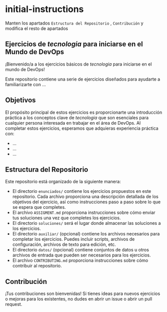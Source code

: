# initial-instructions

Manten los apartados `Estructura del Repositorio` , `Contribución` y modifica el resto de apartados


## Ejercicios de _tecnologia_ para iniciarse en el Mundo de DevOps

¡Bienvenido/a a los ejercicios básicos de _tecnologia_ para iniciarse en el mundo de DevOps!

Este repositorio contiene una serie de ejercicios diseñados para ayudarte a familiarizarte con ...

## Objetivos

El propósito principal de estos ejercicios es proporcionarte una introducción práctica a los conceptos clave de _tecnologia_ que son esenciales para cualquier persona interesada en trabajar en el área de DevOps. Al completar estos ejercicios, esperamos que adquieras experiencia práctica con:

- ...
- ...
- ...

## Estructura del Repositorio

Este repositorio está organizado de la siguiente manera:


- El directorio `enunciados/` contiene los ejercicios propuestos en este repositorio. Cada archivo proporciona una descripción detallada de los objetivos del ejercicio, así como instrucciones paso a paso sobre lo que se espera que completes.
- El archivo `ASSIGMENT.md` proporciona instrucciones sobre cómo enviar tus soluciones una vez que completes los ejercicios.
- El directorio `soluciones/` será el lugar donde almacenar las soluciones a los ejercicios.
- El directorio `auxiliar/` (opcional) contiene los archivos necesarios para completar los ejercicios. Puedes incluir scripts, archivos de configuración, archivos de texto para edición, etc.
- El directorio `datos/` (opcional) contiene conjuntos de datos u otros archivos de entrada que pueden ser necesarios para los ejercicios.
- El archivo `CONTRIBUTING.md` proporciona instrucciones sobre cómo contribuir al repositorio.

## Contribución

¡Tus contribuciones son bienvenidas! Si tienes ideas para nuevos ejercicios o mejoras para los existentes, no dudes en abrir un issue o abrir un pull request.
